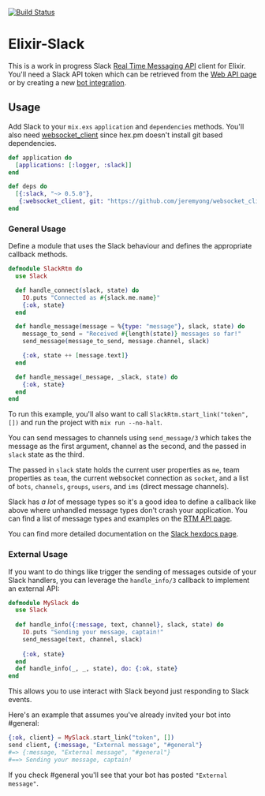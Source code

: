 [![Build
Status](https://api.travis-ci.org/BlakeWilliams/Elixir-Slack.svg?branch=master)](https://travis-ci.org/BlakeWilliams/Elixir-Slack)

# Elixir-Slack

This is a work in progress Slack [Real Time Messaging API] client for Elixir.
You'll need a Slack API token which can be retrieved from the [Web API page] or
by creating a new [bot integration].

[Real time Messaging API]: https://api.slack.com/rtm
[Web API page]: https://api.slack.com/web
[bot integration]: https://my.slack.com/services/new/bot

## Usage

Add Slack to your `mix.exs` `application` and `dependencies` methods. You'll
also need [websocket_client] since hex.pm doesn't install git based
dependencies.

[websocket_client]: https://github.com/jeremyong/websocket_client

```elixir
def application do
  [applications: [:logger, :slack]]
end

def deps do
  [{:slack, "~> 0.5.0"},
   {:websocket_client, git: "https://github.com/jeremyong/websocket_client"}]
end
```

### General Usage

Define a module that uses the Slack behaviour and defines the appropriate
callback methods.

```elixir
defmodule SlackRtm do
  use Slack

  def handle_connect(slack, state) do
    IO.puts "Connected as #{slack.me.name}"
    {:ok, state}
  end

  def handle_message(message = %{type: "message"}, slack, state) do
    message_to_send = "Received #{length(state)} messages so far!"
    send_message(message_to_send, message.channel, slack)

    {:ok, state ++ [message.text]}
  end

  def handle_message(_message, _slack, state) do
    {:ok, state}
  end
end
```

To run this example, you'll also want to call `SlackRtm.start_link("token", [])`
and run the project with `mix run --no-halt`.

You can send messages to channels using `send_message/3` which takes the message
as the first argument, channel as the second, and the passed in `slack` state
as the third.

The passed in `slack` state holds the current user properties as `me`, team
properties as `team`, the current websocket connection as `socket`, and a list
of  `bots`, `channels`, `groups`, `users`, and `ims` (direct message channels).

[rtm.start]: https://api.slack.com/methods/rtm.start

Slack has *a lot* of message types so it's a good idea to define a callback like
above where unhandled message types don't crash your application. You can find a
list of message types and examples on the [RTM API page].

You can find more detailed documentation on the [Slack hexdocs page].

[RTM API page]: https://api.slack.com/rtm
[Slack hexdocs page]: http://hexdocs.pm/slack/

### External Usage

If you want to do things like trigger the sending of messages outside of 
your Slack handlers, you can leverage the `handle_info/3` callback to implement
an external API:

```elixir
defmodule MySlack do
  use Slack
  
  def handle_info({:message, text, channel}, slack, state) do
    IO.puts "Sending your message, captain!"
    send_message(text, channel, slack)
    
    {:ok, state}
  end
  def handle_info(_, _, state), do: {:ok, state}
end
```

This allows you to use interact with Slack beyond just responding to Slack events.

Here's an example that assumes you've already invited your bot into #general:

```elixir
{:ok, client} = MySlack.start_link("token", [])
send client, {:message, "External message", "#general"}
#=> {:message, "External message", "#general"}
#==> Sending your message, captain!
```

If you check #general you'll see that your bot has posted `"External message"`.